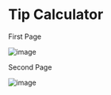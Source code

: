 # Tip Calculator

First Page

![image](https://user-images.githubusercontent.com/56110278/125661085-4f1bce6a-6bba-4c59-b429-2719c0c45f9c.png)


Second Page

![image](https://user-images.githubusercontent.com/56110278/125661117-849b4f0b-48f9-454a-b05f-a1bce686f221.png)


